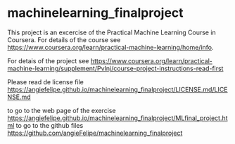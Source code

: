 # machinelearning_finalproject
This project is an excercise of the Practical Machine Learning Course in Coursera. For details of the course see
<https://www.coursera.org/learn/practical-machine-learning/home/info>.

For detais of the project see <https://www.coursera.org/learn/practical-machine-learning/supplement/PvInj/course-project-instructions-read-first>

Please read de license file <https://angiefelipe.github.io/machinelearning_finalproject/LICENSE.md/LICENSE.md>

to go to the web page of the exercise <https://angiefelipe.github.io/machinelearning_finalproject/MLfinal_project.html>
to go to the github files <https://github.com/angieFelipe/machinelearning_finalproject>
